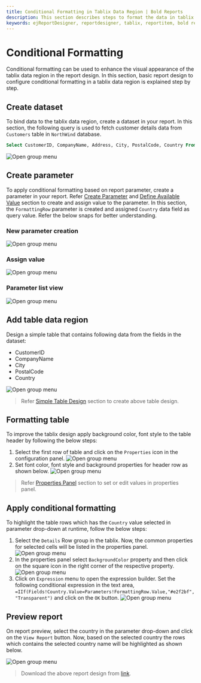 ```yaml
---
title: Conditional Formatting in Tablix Data Region | Bold Reports
description: This section describes steps to format the data in tablix data region to enhance its visual appearance in Bold Report Designer
keywords: ejReportDesigner, reportdesigner, tablix, reportitem, bold reports, documentation, help, ej, user guide, demo, samples, bold reports, bold reporting
---
```


# Conditional Formatting

Conditional formatting can be used to enhance the visual appearance of the tablix data region in the report design. In this section, basic report design to configure conditional formatting in a tablix data region is explained step by step.

## Create dataset

To bind data to the tablix data region, create a dataset in your report. In this section, the following query is used to fetch customer details data from `Customers` table in `NorthWind` database.

```sql
Select CustomerID, CompanyName, Address, City, PostalCode, Country From Customers
```

![Open group menu](/static/assets/on-premise/images/report-designer/report-items/tablix-conditional-formatting/dataset-list-view.png '#width=385px')

## Create parameter

To apply conditional formatting based on report parameter, create a parameter in your report. Refer [Create Parameter](./../../../report-parameters/add/#create-parameter) and [Define Available Value](./../../../report-parameters/define-available-values-for-parameter/#query-values) section to create and assign value to the parameter. In this section, the `FormattingRow` parameter is created and assigned `Country` data field as query value. Refer the below snaps for better understanding.

### New parameter creation

![Open group menu](/static/assets/on-premise/images/report-designer/report-items/tablix-conditional-formatting/parameter-creation-panel.png '#width=385px')

### Assign value

![Open group menu](/static/assets/on-premise/images/report-designer/report-items/tablix-conditional-formatting/assign-available-value.png '#width=410px')

### Parameter list view

![Open group menu](/static/assets/on-premise/images/report-designer/report-items/tablix-conditional-formatting/parameter-list-view.png '#width=385px')

## Add table data region

Design a simple table that contains following data from the fields in the dataset:

* CustomerID
* CompanyName
* City
* PostalCode
* Country

![Open group menu](/static/assets/on-premise/images/report-designer/report-items/tablix-conditional-formatting/initial-design.png '#width=410px')

> Refer [Simple Table Design](./../../../report-items/tablix/design-ssrs-rdl-report-using-table/) section to create above table design.

## Formatting table

To improve the tablix design apply background color, font style to the table header by following the below steps:

1. Select the first row of table and click on the `Properties` icon in the configuration panel.
   ![Open group menu](/static/assets/on-premise/images/report-designer/report-items/tablix-conditional-formatting/set-cell-properties.png '#width=410px')
2. Set font color, font style and background properties for header row as shown below.
   ![Open group menu](/static/assets/on-premise/images/report-designer/report-items/tablix-conditional-formatting/set-cell-properties-output.png '#width=410px')

> Refer [Properties Panel](./../../../compose-report/properties-panel/) section to set or edit values in properties panel.

## Apply conditional formatting

To highlight the table rows which has the `Country` value selected in parameter drop-down at runtime, follow the below steps:

1. Select the `Details` Row group in the tablix. Now, the common properties for selected cells will be listed in the properties panel.
   ![Open group menu](/static/assets/on-premise/images/report-designer/report-items/tablix-conditional-formatting/select-details-group.png '#width=410px')
2. In the properties panel select `BackgroundColor` property and then click on the square icon in the right corner of the respective property.
   ![Open group menu](/static/assets/on-premise/images/report-designer/report-items/tablix-conditional-formatting/open-expression-menu-in-background-color-property.png '#width=385px')
3. Click on `Expression` menu to open the expression builder. Set the following conditional expression in the text area, `=IIf(Fields!Country.Value=Parameters!FormattingRow.Value,"#e2f2bf","Transparent")` and click on the `OK` button.
   ![Open group menu](/static/assets/on-premise/images/report-designer/report-items/tablix-conditional-formatting/set-condition-for-background-property.png '#width=385px')

## Preview report

On report preview, select the country in the parameter drop-down and click on the `View Report` button. Now, based on the selected country the rows which contains the selected country name will be highlighted as shown below.

![Open group menu](/static/assets/on-premise/images/report-designer/report-items/tablix-conditional-formatting/conditional-fomatting-output.png '#width=550px')

> Download the above report design from [link](https://github.com/boldreports/resources/tree/master/docs/report-designer/tablix/conditional-formatting-tablix-data-region.rdl).